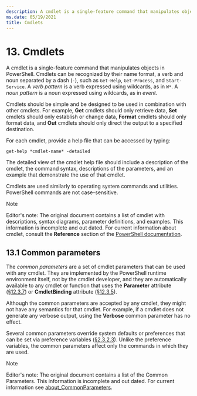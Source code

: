 ```yaml
---
description: A cmdlet is a single-feature command that manipulates objects in PowerShell. Cmdlets can be recognized by their name format, a verb and noun separated by a dash.
ms.date: 05/19/2021
title: Cmdlets
---
```

# 13. Cmdlets

A cmdlet is a single-feature command that manipulates objects in PowerShell. Cmdlets can be
recognized by their name format, a verb and noun separated by a dash (`-`), such as `Get-Help`,
`Get-Process`, and `Start-Service`. A *verb pattern* is a verb expressed using wildcards, as
in `W*`. A *noun pattern* is a noun expressed using wildcards, as in *event*.

Cmdlets should be simple and be designed to be used in combination with other cmdlets. For example,
**Get** cmdlets should only retrieve data, **Set** cmdlets should only establish or change data,
**Format** cmdlets should only format data, and **Out** cmdlets should only direct the output to a
specified destination.

For each cmdlet, provide a help file that can be accessed by typing:

`get-help *cmdlet-name* -detailed`

The detailed view of the cmdlet help file should include a description of the cmdlet, the command
syntax, descriptions of the parameters, and an example that demonstrate the use of that cmdlet.

Cmdlets are used similarly to operating system commands and utilities. PowerShell commands are not
case-sensitive.

> [!NOTE]
> Editor's note: The original document contains a list of cmdlet with descriptions, syntax diagrams,
> parameter definitions, and examples. This information is incomplete and out dated. For current
> information about cmdlet, consult the **Reference** section of the
> [PowerShell documentation](/powershell/scripting/overview).

## 13.1 Common parameters

The *common parameters* are a set of cmdlet parameters that can be used with any cmdlet. They are
implemented by the PowerShell runtime environment itself, not by the cmdlet developer, and they are
automatically available to any cmdlet or function that uses the **Parameter** attribute
([§12.3.7][]) or **CmdletBinding** attribute ([§12.3.5][]).

Although the common parameters are accepted by any cmdlet, they might not have any semantics for
that cmdlet. For example, if a cmdlet does not generate any verbose output, using the **Verbose**
common parameter has no effect.

Several common parameters override system defaults or preferences that can be set via preference
variables ([§2.3.2.3][]). Unlike the preference variables, the common parameters affect only the
commands in which they are used.

> [!NOTE]
> Editor's note: The original document contains a list of the Common Parameters. This information is
> incomplete and out dated. For current information see
> [about_CommonParameters](/powershell/module/microsoft.powershell.core/about/about_commonparameters).

<!-- reference links -->
[§12.3.5]: chapter-12.md#1235-the-cmdletbinding-attribute
[§12.3.7]: chapter-12.md#1237-the-parameter-attribute
[§2.3.2.3]: chapter-02.md#2323-preference-variables
